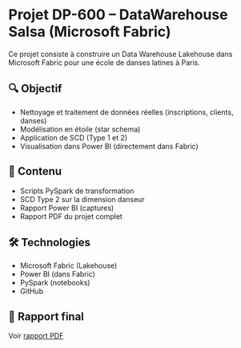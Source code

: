 # Projet DP-600 – DataWarehouse Salsa (Microsoft Fabric)

Ce projet consiste à construire un Data Warehouse Lakehouse dans Microsoft Fabric pour une école de danses latines à Paris.

## 🔍 Objectif
- Nettoyage et traitement de données réelles (inscriptions, clients, danses)
- Modélisation en étoile (star schema)
- Application de SCD (Type 1 et 2)
- Visualisation dans Power BI (directement dans Fabric)

## 📁 Contenu
- Scripts PySpark de transformation
- SCD Type 2 sur la dimension danseur
- Rapport Power BI (captures)
- Rapport PDF du projet complet

## 🛠️ Technologies
- Microsoft Fabric (Lakehouse)
- Power BI (dans Fabric)
- PySpark (notebooks)
- GitHub

## 📄 Rapport final
Voir [rapport PDF](rapport/Rapport_DP600_Salsa_Fabric_Complet.docx)
